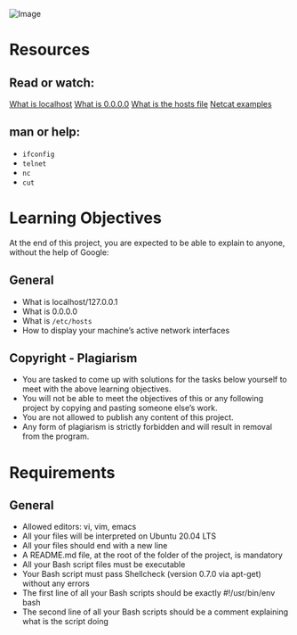  ![Image](https://s3.amazonaws.com/intranet-projects-files/holbertonschool-sysadmin_devops/285/s7kpNYq.png)
 # Resources
 ## Read or watch:

 [What is localhost](https://intranet.alxswe.com/rltoken/Odcc_tyAQlcANCCrtmxo6A)
 [What is 0.0.0.0](https://intranet.alxswe.com/rltoken/fUb9IpnxrNaddMljzwbhJQ)
 [What is the hosts file](https://intranet.alxswe.com/rltoken/4_MBpFTulKliFM69jCPzOQ)
 [Netcat examples](https://intranet.alxswe.com/rltoken/OR0lOEwAw9I1Rj4aGp1Ljg)
 ## man or help:

 - `ifconfig`
 - `telnet`
 - `nc`
 - `cut`
 # Learning Objectives
 At the end of this project, you are expected to be able to explain to anyone, without the help of Google:

 ## General
 - What is localhost/127.0.0.1
 - What is 0.0.0.0
 - What is `/etc/hosts`
 - How to display your machine’s active network interfaces
 ## Copyright - Plagiarism
 - You are tasked to come up with solutions for the tasks below yourself to meet with the above learning objectives.
 - You will not be able to meet the objectives of this or any following project by copying and pasting someone else’s work.
 - You are not allowed to publish any content of this project.
 - Any form of plagiarism is strictly forbidden and will result in removal from the program.
 # Requirements
 ## General
 - Allowed editors: vi, vim, emacs
 - All your files will be interpreted on Ubuntu 20.04 LTS
 - All your files should end with a new line
 - A README.md file, at the root of the folder of the project, is mandatory
 - All your Bash script files must be executable
 - Your Bash script must pass Shellcheck (version 0.7.0 via apt-get) without any errors
 - The first line of all your Bash scripts should be exactly #!/usr/bin/env bash
 - The second line of all your Bash scripts should be a comment explaining what is the script doing
